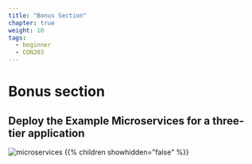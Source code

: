 ```yaml
---
title: "Bonus Section"
chapter: true
weight: 10
tags:
  - beginner
  - CON203
---
```


# Bonus section

## Deploy the Example Microservices for a three-tier application

![microservices](/images/crystal.svg)
{{% children showhidden="false" %}}
